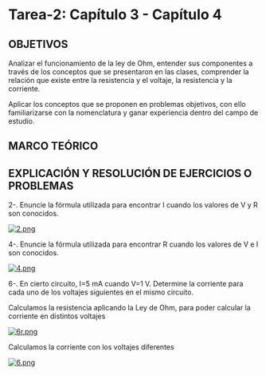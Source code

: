 # Tarea-2: Capítulo 3 - Capítulo 4

## OBJETIVOS

Analizar el funcionamiento de la ley de Ohm, entender sus componentes a través de los conceptos que se presentaron en las clases,
comprender la relación que existe entre la resistencia y el voltaje, la resistencia y la corriente.

Aplicar los conceptos que se proponen en problemas objetivos, con ello familiarizarse con la nomenclatura y ganar experiencia 
dentro del campo de estudio.

## MARCO TEÓRICO

## EXPLICACIÓN Y RESOLUCIÓN DE EJERCICIOS O PROBLEMAS

2-. Enuncie la fórmula utilizada para encontrar I cuando los valores de V y R son conocidos.

[![2.png](https://i.postimg.cc/bwVYGjmB/2.png)](https://postimg.cc/RWfx8257)


4-. Enuncie la fórmula utilizada para encontrar R cuando los valores de V e I son conocidos.

[![4.png](https://i.postimg.cc/qqQYqppb/4.png)](https://postimg.cc/CnBJ6TBk)

6-. En cierto circuito, I=5 mA cuando V=1 V. Determine la corriente para cada uno de los voltajes siguientes
en el mismo circuito.

Calculamos la resistencia aplicando la Ley de Ohm, para poder calcular la corriente en distintos voltajes

[![6r.png](https://i.postimg.cc/mkFjfRt1/6r.png)](https://postimg.cc/zH8KKswq)

Calculamos la corriente con los voltajes diferentes

[![6.png](https://i.postimg.cc/SKTHmSNg/6.png)](https://postimg.cc/Z9NwchNN)
